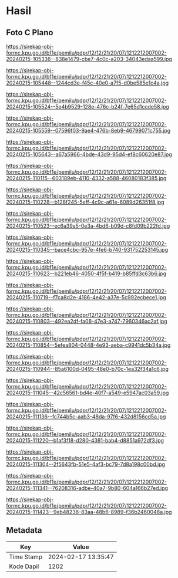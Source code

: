 # Hasil

## Foto C Plano

https://sirekap-obj-formc.kpu.go.id/bf1e/pemilu/pdpr/12/12/21/20/07/1212212007002-20240215-105336--838e1479-cbe7-4c0c-a203-34043edaa599.jpg

https://sirekap-obj-formc.kpu.go.id/bf1e/pemilu/pdpr/12/12/21/20/07/1212212007002-20240215-105448--1244cd3e-f45c-40e0-a7f5-d0be585e1c4a.jpg

https://sirekap-obj-formc.kpu.go.id/bf1e/pemilu/pdpr/12/12/21/20/07/1212212007002-20240215-105524--5e4b9529-128e-476c-b24f-7e65d1ccde58.jpg

https://sirekap-obj-formc.kpu.go.id/bf1e/pemilu/pdpr/12/12/21/20/07/1212212007002-20240215-105559--07596f03-9ae4-476b-8eb9-46799071c755.jpg

https://sirekap-obj-formc.kpu.go.id/bf1e/pemilu/pdpr/12/12/21/20/07/1212212007002-20240215-105643--a67a5966-4bde-43d9-95d4-ef8c60620e87.jpg

https://sirekap-obj-formc.kpu.go.id/bf1e/pemilu/pdpr/12/12/21/20/07/1212212007002-20240215-110115--603189eb-4110-4332-a588-46080183f385.jpg

https://sirekap-obj-formc.kpu.go.id/bf1e/pemilu/pdpr/12/12/21/20/07/1212212007002-20240215-110228--b128f245-5eff-4c9c-a61e-6089d26351f8.jpg

https://sirekap-obj-formc.kpu.go.id/bf1e/pemilu/pdpr/12/12/21/20/07/1212212007002-20240215-110523--ec6a39a5-0e3a-4bd6-b09d-c8fd09b222fd.jpg

https://sirekap-obj-formc.kpu.go.id/bf1e/pemilu/pdpr/12/12/21/20/07/1212212007002-20240215-110345--bace4cbc-957e-4fe6-b740-931752253145.jpg

https://sirekap-obj-formc.kpu.go.id/bf1e/pemilu/pdpr/12/12/21/20/07/1212212007002-20240215-110623--b221eb46-4050-4f5f-b419-b85ffd3c63b6.jpg

https://sirekap-obj-formc.kpu.go.id/bf1e/pemilu/pdpr/12/12/21/20/07/1212212007002-20240215-110719--f7ca8d2e-4186-4e42-a37e-5c992ecbece1.jpg

https://sirekap-obj-formc.kpu.go.id/bf1e/pemilu/pdpr/12/12/21/20/07/1212212007002-20240215-110803--492ea2df-fa08-47e3-a747-7960346ac2af.jpg

https://sirekap-obj-formc.kpu.go.id/bf1e/pemilu/pdpr/12/12/21/20/07/1212212007002-20240215-110854--5efea804-0448-4e93-aeba-c9941dc5b34a.jpg

https://sirekap-obj-formc.kpu.go.id/bf1e/pemilu/pdpr/12/12/21/20/07/1212212007002-20240215-110944--85a6100d-0495-48e0-b70c-1ea32f34a1c6.jpg

https://sirekap-obj-formc.kpu.go.id/bf1e/pemilu/pdpr/12/12/21/20/07/1212212007002-20240215-111045--42c56561-bd4e-40f7-a549-e5947ac03a59.jpg

https://sirekap-obj-formc.kpu.go.id/bf1e/pemilu/pdpr/12/12/21/20/07/1212212007002-20240215-111136--fc744b5c-aab3-48da-97f6-432d8156cd5a.jpg

https://sirekap-obj-formc.kpu.go.id/bf1e/pemilu/pdpr/12/12/21/20/07/1212212007002-20240215-111220--b1af3f18-d280-4381-bab4-d8851a972df3.jpg

https://sirekap-obj-formc.kpu.go.id/bf1e/pemilu/pdpr/12/12/21/20/07/1212212007002-20240215-111304--2f5643fb-51e5-4af3-bc79-7d8a198c00bd.jpg

https://sirekap-obj-formc.kpu.go.id/bf1e/pemilu/pdpr/12/12/21/20/07/1212212007002-20240215-111341--76208316-adbe-40a7-9b80-604a166b27ed.jpg

https://sirekap-obj-formc.kpu.go.id/bf1e/pemilu/pdpr/12/12/21/20/07/1212212007002-20240215-111423--9eb48236-83aa-48b6-8989-f36b2460048a.jpg


## Metadata

| Key        | Value               |
| ---------- | ------------------- |
| Time Stamp | 2024-02-17 13:35:47 |
| Kode Dapil | 1202                |




